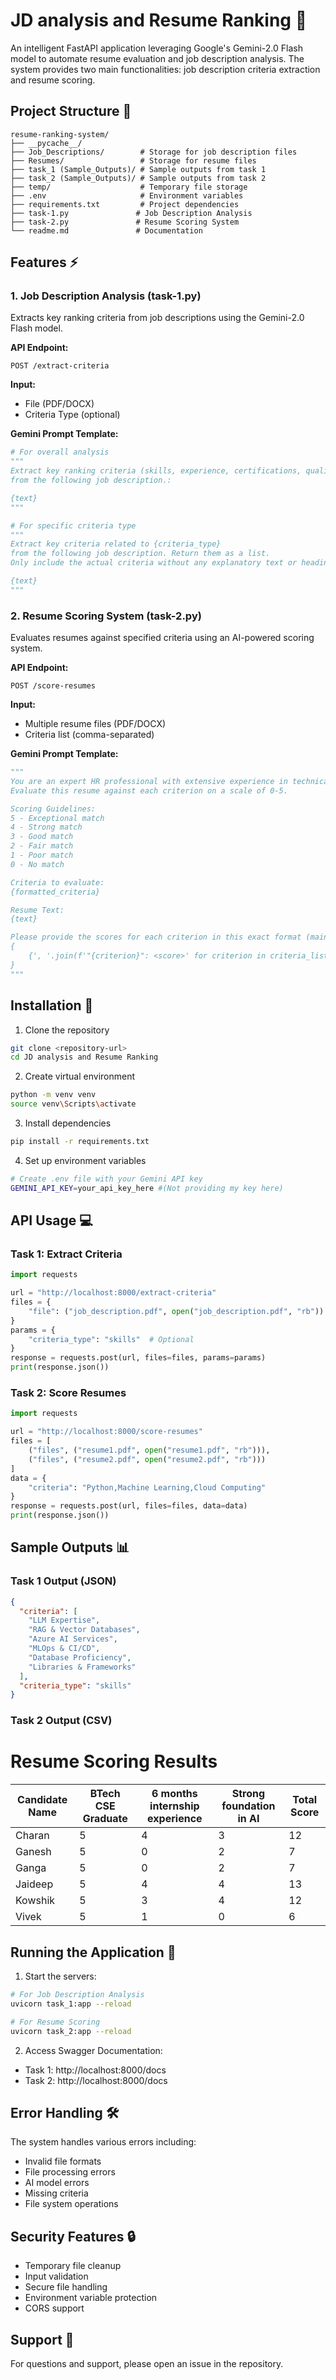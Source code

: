 # JD analysis and Resume Ranking 🎯

An intelligent FastAPI application leveraging Google's Gemini-2.0 Flash model to automate resume evaluation and job description analysis. The system provides two main functionalities: job description criteria extraction and resume scoring.

## Project Structure 📁

```
resume-ranking-system/
├── __pycache__/
├── Job_Descriptions/        # Storage for job description files
├── Resumes/                 # Storage for resume files
├── task_1 (Sample_Outputs)/ # Sample outputs from task 1
├── task_2 (Sample_Outputs)/ # Sample outputs from task 2
├── temp/                    # Temporary file storage
├── .env                     # Environment variables 
├── requirements.txt         # Project dependencies 
├── task-1.py               # Job Description Analysis 
├── task-2.py               # Resume Scoring System 
└── readme.md               # Documentation
```

## Features ⚡

### 1. Job Description Analysis (task-1.py)
Extracts key ranking criteria from job descriptions using the Gemini-2.0 Flash model.

**API Endpoint:**
```http
POST /extract-criteria
```

**Input:**
- File (PDF/DOCX)
- Criteria Type (optional)

**Gemini Prompt Template:**
```python
# For overall analysis
"""
Extract key ranking criteria (skills, experience, certifications, qualifications) 
from the following job description.:

{text}
"""

# For specific criteria type
"""
Extract key criteria related to {criteria_type}  
from the following job description. Return them as a list.
Only include the actual criteria without any explanatory text or headings:

{text}
"""
```

### 2. Resume Scoring System (task-2.py)
Evaluates resumes against specified criteria using an AI-powered scoring system.

**API Endpoint:**
```http
POST /score-resumes
```

**Input:**
- Multiple resume files (PDF/DOCX)
- Criteria list (comma-separated)

**Gemini Prompt Template:**
```python
"""
You are an expert HR professional with extensive experience in technical hiring. 
Evaluate this resume against each criterion on a scale of 0-5.

Scoring Guidelines:
5 - Exceptional match
4 - Strong match
3 - Good match
2 - Fair match
1 - Poor match
0 - No match

Criteria to evaluate:
{formatted_criteria}

Resume Text:
{text}

Please provide the scores for each criterion in this exact format (maintain exact criterion names):
{
    {', '.join(f'"{criterion}": <score>' for criterion in criteria_list)}
}
"""
```

## Installation 🚀

1. Clone the repository
```bash
git clone <repository-url>
cd JD analysis and Resume Ranking
```

2. Create virtual environment
```bash
python -m venv venv
source venv\Scripts\activate   
```

3. Install dependencies
```bash
pip install -r requirements.txt
```

4. Set up environment variables
```bash
# Create .env file with your Gemini API key
GEMINI_API_KEY=your_api_key_here #(Not providing my key here)
```

## API Usage 💻

### Task 1: Extract Criteria
```python
import requests

url = "http://localhost:8000/extract-criteria"
files = {
    "file": ("job_description.pdf", open("job_description.pdf", "rb"))
}
params = {
    "criteria_type": "skills"  # Optional
}
response = requests.post(url, files=files, params=params)
print(response.json())
```

### Task 2: Score Resumes
```python
import requests

url = "http://localhost:8000/score-resumes"
files = [
    ("files", ("resume1.pdf", open("resume1.pdf", "rb"))),
    ("files", ("resume2.pdf", open("resume2.pdf", "rb")))
]
data = {
    "criteria": "Python,Machine Learning,Cloud Computing"
}
response = requests.post(url, files=files, data=data)
print(response.json())
```

## Sample Outputs 📊

### Task 1 Output (JSON)
```json
{
  "criteria": [
    "LLM Expertise",
    "RAG & Vector Databases",
    "Azure AI Services",
    "MLOps & CI/CD",
    "Database Proficiency",
    "Libraries & Frameworks"
  ],
  "criteria_type": "skills"
}
```

### Task 2 Output (CSV)
# Resume Scoring Results

| Candidate Name | BTech CSE Graduate | 6 months internship experience | Strong foundation in AI | Total Score |
|---------------|-------------------|------------------------------|----------------------|-------------|
| Charan        | 5                 | 4                           | 3                    | 12          |
| Ganesh        | 5                 | 0                           | 2                    | 7           |
| Ganga         | 5                 | 0                           | 2                    | 7           |
| Jaideep       | 5                 | 4                           | 4                    | 13          |
| Kowshik       | 5                 | 3                           | 4                    | 12          |
| Vivek         | 5                 | 1                           | 0                    | 6           |

## Running the Application 🚀

1. Start the servers:
```bash
# For Job Description Analysis
uvicorn task_1:app --reload

# For Resume Scoring
uvicorn task_2:app --reload 
```

2. Access Swagger Documentation:
- Task 1: http://localhost:8000/docs
- Task 2: http://localhost:8000/docs

## Error Handling 🛠️

The system handles various errors including:
- Invalid file formats
- File processing errors
- AI model errors
- Missing criteria
- File system operations

## Security Features 🔒

- Temporary file cleanup
- Input validation
- Secure file handling
- Environment variable protection
- CORS support


## Support 💬

For questions and support, please open an issue in the repository.